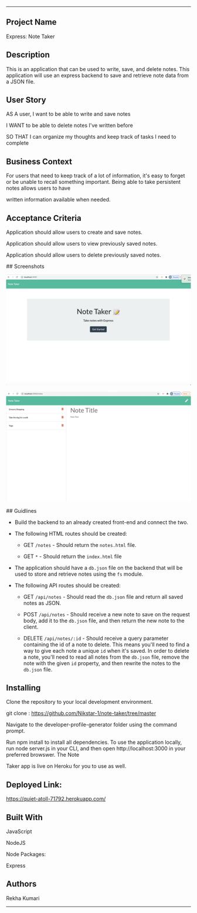 ------------------------------------------------------------------------------------------------------------------------------------------------------------------------------------------

## Project Name 

Express: Note Taker

## Description

This is an application that can be used to write, save, and delete notes. This application will use an express backend to save and retrieve note data from a JSON file.


## User Story

AS A user, I want to be able to write and save notes

I WANT to be able to delete notes I've written before

SO THAT I can organize my thoughts and keep track of tasks I need to complete

## Business Context

For users that need to keep track of a lot of information, it's easy to forget or be unable to recall something important. Being able to take persistent notes allows users to have 

written information available when needed.

## Acceptance Criteria

Application should allow users to create and save notes.

Application should allow users to view previously saved notes.

Application should allow users to delete previously saved notes.

## Screenshots

!["Start Page"](images/NoteTakerMain.png "Start page.")

!["Start Page"](images/NoteTakerNotes.png "Start page.")


## Guidlines 

*  Build the backend to an already created front-end and connect the two.

* The following HTML routes should be created:

  * GET `/notes` - Should return the `notes.html` file.

  * GET `*` - Should return the `index.html` file

* The application should have a `db.json` file on the backend that will be used to store and retrieve notes using the `fs` module.

* The following API routes should be created:

  * GET `/api/notes` - Should read the `db.json` file and return all saved notes as JSON.

  * POST `/api/notes` - Should receive a new note to save on the request body, add it to the `db.json` file, and then return the new note to the client.

  * DELETE `/api/notes/:id` - Should receive a query parameter containing the id of a note to delete. This means you'll need to find a way to give each note a unique `id` when it's saved. In order to delete a note, you'll need to read all notes from the `db.json` file, remove the note with the given `id` property, and then rewrite the notes to the `db.json` file.


## Installing

Clone the repository to your local development environment.

git clone : https://github.com/Nikstar-1/note-taker/tree/master

Navigate to the developer-profile-generator folder using the command prompt.

Run npm install to install all dependencies. To use the application locally, run node server.js in your CLI, and then open http://localhost:3000 in your preferred browswer. The Note 

Taker app is live on Heroku for you to use as well. 

## Deployed Link:

https://quiet-atoll-71792.herokuapp.com/


## Built With

JavaScript

NodeJS

Node Packages:

Express

## Authors

Rekha Kumari

------------------------------------------------------------------------------------------------------------------------------------------------------------------------------------------

